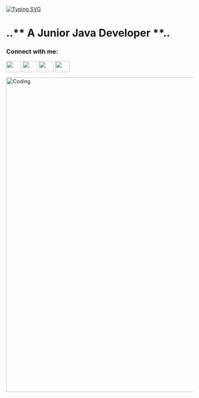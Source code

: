 [![Typing SVG](https://readme-typing-svg.demolab.com/?lines=Hello+There+!!!+I'm+Mohamad+Beigi)](https://git.io/typing-svg)


<h1>              ..** A Junior Java Developer **..</h1>


<h3 align="left">Connect with me:</h3>
<p align="left">
<a href="your link" target="blank"><img align="center" src="https://cdn.jsdelivr.net/npm/simple-icons@3.0.1/icons/twitter.svg" alt="" height="30" width="40" /></a>
<a href="your link" target="blank"><img align="center" src="https://cdn.jsdelivr.net/npm/simple-icons@3.0.1/icons/linkedin.svg" alt="" height="30" width="40" /></a>
<a href="your link" target="blank"><img align="center" src="https://cdn.jsdelivr.net/npm/simple-icons@3.0.1/icons/instagram.svg" alt="" height="30" width="40" /></a>
<a href="your link" target="blank"><img align="center" src="https://cdn.jsdelivr.net/npm/simple-icons@3.0.1/icons/youtube.svg" alt="" height="30" width="40" /></a>
</p>

<img align="justify" alt="Coding" width="850" src="https://github.com/mohamadMehdiBeigi/mohamadMehdiBeigi/blob/main/image-asset.gif">
